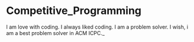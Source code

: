 # Competitive_Programming
I am love with coding. I always liked coding. I am a problem solver. I wish, i am a best problem solver in ACM ICPC._  
